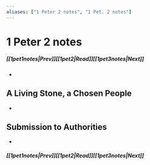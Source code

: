 ```yaml
---
aliases: ["1 Peter 2 notes", "1 Pet. 2 notes"]
---
```

# 1 Peter 2 notes
##### <span class=arrow-left></span>[[1pet1notes|Prev]]<span class=navigation-separator></span>[[1pet2|Read]]<span class=navigation-separator></span>[[1pet3notes|Next]]<span class=arrow-right></span>
- 
## A Living Stone, a Chosen People
- 
## Submission to Authorities
- 
##### <span class=arrow-left></span>[[1pet1notes|Prev]]<span class=navigation-separator></span>[[1pet2|Read]]<span class=navigation-separator></span>[[1pet3notes|Next]]<span class=arrow-right></span>